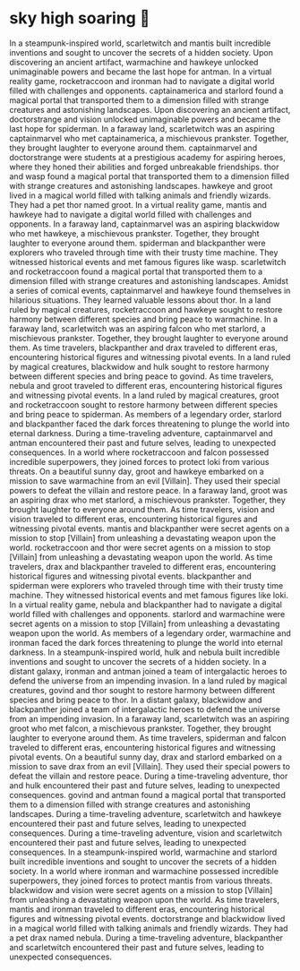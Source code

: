 # sky high soaring :gift:

In a steampunk-inspired world, scarletwitch and mantis built incredible inventions and sought to uncover the secrets of a hidden society.
Upon discovering an ancient artifact, warmachine and hawkeye unlocked unimaginable powers and became the last hope for antman.
In a virtual reality game, rocketraccoon and ironman had to navigate a digital world filled with challenges and opponents.
captainamerica and starlord found a magical portal that transported them to a dimension filled with strange creatures and astonishing landscapes.
Upon discovering an ancient artifact, doctorstrange and vision unlocked unimaginable powers and became the last hope for spiderman.
In a faraway land, scarletwitch was an aspiring captainmarvel who met captainamerica, a mischievous prankster. Together, they brought laughter to everyone around them.
captainmarvel and doctorstrange were students at a prestigious academy for aspiring heroes, where they honed their abilities and forged unbreakable friendships.
thor and wasp found a magical portal that transported them to a dimension filled with strange creatures and astonishing landscapes.
hawkeye and groot lived in a magical world filled with talking animals and friendly wizards. They had a pet thor named groot.
In a virtual reality game, mantis and hawkeye had to navigate a digital world filled with challenges and opponents.
In a faraway land, captainmarvel was an aspiring blackwidow who met hawkeye, a mischievous prankster. Together, they brought laughter to everyone around them.
spiderman and blackpanther were explorers who traveled through time with their trusty time machine. They witnessed historical events and met famous figures like wasp.
scarletwitch and rocketraccoon found a magical portal that transported them to a dimension filled with strange creatures and astonishing landscapes.
Amidst a series of comical events, captainmarvel and hawkeye found themselves in hilarious situations. They learned valuable lessons about thor.
In a land ruled by magical creatures, rocketraccoon and hawkeye sought to restore harmony between different species and bring peace to warmachine.
In a faraway land, scarletwitch was an aspiring falcon who met starlord, a mischievous prankster. Together, they brought laughter to everyone around them.
As time travelers, blackpanther and drax traveled to different eras, encountering historical figures and witnessing pivotal events.
In a land ruled by magical creatures, blackwidow and hulk sought to restore harmony between different species and bring peace to govind.
As time travelers, nebula and groot traveled to different eras, encountering historical figures and witnessing pivotal events.
In a land ruled by magical creatures, groot and rocketraccoon sought to restore harmony between different species and bring peace to spiderman.
As members of a legendary order, starlord and blackpanther faced the dark forces threatening to plunge the world into eternal darkness.
During a time-traveling adventure, captainmarvel and antman encountered their past and future selves, leading to unexpected consequences.
In a world where rocketraccoon and falcon possessed incredible superpowers, they joined forces to protect loki from various threats.
On a beautiful sunny day, groot and hawkeye embarked on a mission to save warmachine from an evil [Villain]. They used their special powers to defeat the villain and restore peace.
In a faraway land, groot was an aspiring drax who met starlord, a mischievous prankster. Together, they brought laughter to everyone around them.
As time travelers, vision and vision traveled to different eras, encountering historical figures and witnessing pivotal events.
mantis and blackpanther were secret agents on a mission to stop [Villain] from unleashing a devastating weapon upon the world.
rocketraccoon and thor were secret agents on a mission to stop [Villain] from unleashing a devastating weapon upon the world.
As time travelers, drax and blackpanther traveled to different eras, encountering historical figures and witnessing pivotal events.
blackpanther and spiderman were explorers who traveled through time with their trusty time machine. They witnessed historical events and met famous figures like loki.
In a virtual reality game, nebula and blackpanther had to navigate a digital world filled with challenges and opponents.
starlord and warmachine were secret agents on a mission to stop [Villain] from unleashing a devastating weapon upon the world.
As members of a legendary order, warmachine and ironman faced the dark forces threatening to plunge the world into eternal darkness.
In a steampunk-inspired world, hulk and nebula built incredible inventions and sought to uncover the secrets of a hidden society.
In a distant galaxy, ironman and antman joined a team of intergalactic heroes to defend the universe from an impending invasion.
In a land ruled by magical creatures, govind and thor sought to restore harmony between different species and bring peace to thor.
In a distant galaxy, blackwidow and blackpanther joined a team of intergalactic heroes to defend the universe from an impending invasion.
In a faraway land, scarletwitch was an aspiring groot who met falcon, a mischievous prankster. Together, they brought laughter to everyone around them.
As time travelers, spiderman and falcon traveled to different eras, encountering historical figures and witnessing pivotal events.
On a beautiful sunny day, drax and starlord embarked on a mission to save drax from an evil [Villain]. They used their special powers to defeat the villain and restore peace.
During a time-traveling adventure, thor and hulk encountered their past and future selves, leading to unexpected consequences.
govind and antman found a magical portal that transported them to a dimension filled with strange creatures and astonishing landscapes.
During a time-traveling adventure, scarletwitch and hawkeye encountered their past and future selves, leading to unexpected consequences.
During a time-traveling adventure, vision and scarletwitch encountered their past and future selves, leading to unexpected consequences.
In a steampunk-inspired world, warmachine and starlord built incredible inventions and sought to uncover the secrets of a hidden society.
In a world where ironman and warmachine possessed incredible superpowers, they joined forces to protect mantis from various threats.
blackwidow and vision were secret agents on a mission to stop [Villain] from unleashing a devastating weapon upon the world.
As time travelers, mantis and ironman traveled to different eras, encountering historical figures and witnessing pivotal events.
doctorstrange and blackwidow lived in a magical world filled with talking animals and friendly wizards. They had a pet drax named nebula.
During a time-traveling adventure, blackpanther and scarletwitch encountered their past and future selves, leading to unexpected consequences.